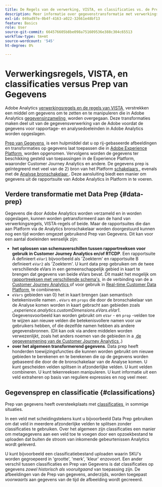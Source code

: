 ```yaml
---
title: De Regels van de verwerking, VISTA, en classificaties vs. de Prep van Gegevens voor de bron van Analytics schakelaar
description: Meer informatie over gegevenstransformatie met verwerkingsregels en VISTA versus Data Prep
exl-id: 049ad97e-0b4f-4163-a022-32661e48bf13
feature: Basics
role: User
source-git-commit: 664576605b8be098a751609536e388c304c65513
workflow-type: tm+mt
source-wordcount: '545'
ht-degree: 0%

---
```


# Verwerkingsregels, VISTA, en classificaties versus Prep van Gegevens

Adobe Analytics [&#x200B; verwerkingsregels en de regels van VISTA &#x200B;](https://experienceleague.adobe.com/docs/analytics/admin/admin-tools/processing-rules/processing-rules-configuration/processing-rule-order.html?lang=nl-NL) verstrekken een middel om gegevens om te zetten en te manipuleren die in Adobe Analytics [&#x200B; gegevensinzameling &#x200B;](https://experienceleague.adobe.com/docs/analytics/analyze/reports-analytics/reporting-interface/overview-data-collection.html?lang=nl-NL) worden overgegaan. Deze transformaties maken deel uit van de gegevensverwerking van de Adobe voordat de gegevens voor rapportage- en analysedoeleinden in Adobe Analytics worden opgeslagen.

[&#x200B; Prep van Gegevens &#x200B;](https://experienceleague.adobe.com/docs/experience-platform/data-prep/home.html?lang=nl-NL) is een hulpmiddel dat u op rij-gebaseerde afbeeldingen en transformaties op gegevens laat toepassen die in [&#x200B; Adobe Experience Platform &#x200B;](https://experienceleague.adobe.com/docs/experience-platform.html?lang=nl-NL) worden opgenomen. Vervolgens worden de gegevens ter beschikking gesteld van toepassingen in de Experience Platform, waaronder Customer Journey Analytics en andere. De gegevens prep is geïntegreerd met veel van de 2&rbrace; bron van het Platform [&#x200B; schakelaars &#x200B;](https://experienceleague.adobe.com/docs/experience-platform/sources/home.html?lang=nl-NL), evenals met de [&#x200B; Analyse bronschakelaar &#x200B;](https://experienceleague.adobe.com/docs/experience-platform/sources/ui-tutorials/create/adobe-applications/analytics.html?lang=nl-NL). Deze aansluiting biedt een manier om gegevens uit de rapportsuite van Adobe Analytics in Platform in te voeren.

## Verdere transformatie met Data Prep {#data-prep}

Gegevens die door Adobe Analytics worden verzameld en in worden opgeslagen, kunnen worden getransformeerd aan de hand van verwerkingsregels, VISTA-regels of beide. Maar de rapportsuites die dan aan Platform via de Analytics bronschakelaar worden doorgestuurd kunnen nog een tijd worden omgezet gebruikend Prep van Gegevens. Dit kan voor een aantal doeleinden wenselijk zijn:

* **het oplossen van schemaverschillen tussen rapportreeksen voor gebruik in Customer Journey Analytics en/of RTCDP**. Een rapportsuite A definieert `eVar1` bijvoorbeeld als &#39;Zoekterm&#39; en rapportsuite B definieert `eVar2` als &#39;Zoekterm&#39;. U kunt data prep gebruiken om de twee verschillende eVars in een gemeenschappelijk gebied in kaart te brengen dat gegevens van beide eVars bevat. Dit maakt het mogelijk om [&#x200B; rapportreeksen met verschillende schema&#39;s &#x200B;](https://experienceleague.adobe.com/docs/analytics-platform/using/cja-usecases/combine-report-suites.html?lang=nl-NL) in de verbinding van de a [&#x200B; Customer Journey Analytics &#x200B;](/help/connections/overview.md) of voor gebruik in [&#x200B; Real-time Customer Data Platform &#x200B;](https://experienceleague.adobe.com/docs/platform-learn/tutorials/application-services/rtcdp/understanding-the-real-time-customer-data-platform.html?lang=nl-NL) te combineren.
* `eVars` gebieden van 0&rbrace; het in kaart brengen &lbrace;aan semantisch betekenisvolle namen **.** `eVars` en `props` die door de bronschakelaar van de Analyse komen worden in kaart gebracht aan gebieden zoals _\_experience.analytics.customDimensions.eVars.eVar1_. Gegevensvoorbeeld kan worden gebruikt om `eVar` - en `prop` -velden toe te wijzen aan nieuwe velden die betekenisvollere namen voor uw gebruikers hebben, of die dezelfde namen hebben als andere gegevensbronnen. (Dit kan ook via andere middelen worden verwezenlijkt, zoals het anders noemen van de gebieden in a [&#x200B; de gegevensmening van de Customer Journey Analytics &#x200B;](/help/data-views/create-dataview.md).)
* **over het algemeen transformerend gegevens**. Data prep heeft honderden toewijzingsfuncties die kunnen worden gebruikt om nieuwe gebieden te berekenen en te berekenen die op de gegevens worden gebaseerd die door de de bronschakelaar van de Analyse komen. U kunt gescheiden velden splitsen in afzonderlijke velden. U kunt velden combineren. U kunt tekenreeksen manipuleren. U kunt informatie uit een veld extraheren op basis van reguliere expressies en nog veel meer.

## Gegevensprep en classificatie {#classifications}

Prep van gegevens heeft oversteekplaats met [&#x200B; classificaties &#x200B;](https://experienceleague.adobe.com/docs/analytics/components/classifications/c-classifications.html?lang=nl-NL) in sommige situaties.

In een veld met scheidingstekens kunt u bijvoorbeeld Data Prep gebruiken om dat veld in meerdere afzonderlijke velden te splitsen zonder classificaties te gebruiken. Over het algemeen zijn classificaties een manier om metagegevens aan een veld toe te voegen door een opzoekbestand te uploaden dat buiten de stroom van inkomende gebeurtenissen Analytics wordt geleverd.

U kunt bijvoorbeeld een classificatiebestand uploaden waarin SKU&#39;s worden gegroepeerd in &#39;grootte&#39;, &#39;merk&#39;, &#39;kleur&#39; enzovoort. Een ander verschil tussen classificaties en Prep van Gegevens is dat classificaties op gegevens _zowel historisch als vooruitgaand_ van toepassing zijn. De afbeeldingen van de Prep van gegevens, anderzijds, worden toegepast _voorwaarts_ aan gegevens van de tijd de afbeelding wordt gecreeerd.
